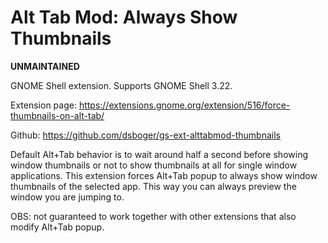 Alt Tab Mod: Always Show Thumbnails
===================================

**UNMAINTAINED**

GNOME Shell extension. Supports GNOME Shell 3.22.

Extension page: https://extensions.gnome.org/extension/516/force-thumbnails-on-alt-tab/

Github: https://github.com/dsboger/gs-ext-alttabmod-thumbnails

Default Alt+Tab behavior is to wait around half a second before showing window thumbnails or not to show thumbnails at all for single window applications. This extension forces Alt+Tab popup to always show window thumbnails of the selected app. This way you can always preview the window you are jumping to.

OBS: not guaranteed to work together with other extensions that also modify Alt+Tab popup.
